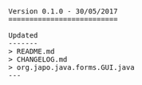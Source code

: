 <pre>

Version 0.1.0 - 30/05/2017
==========================

Updated
-------
> README.md
> CHANGELOG.md
> org.japo.java.forms.GUI.java
---

</pre>